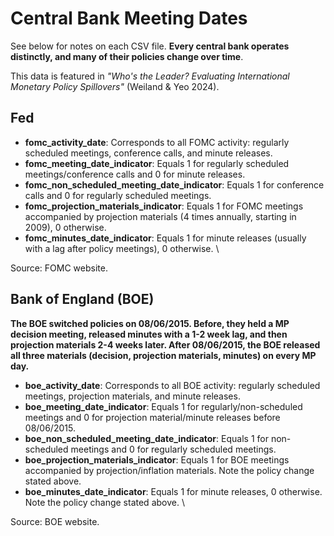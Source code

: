 # Central Bank Meeting Dates

See below for notes on each CSV file. **Every central bank operates distinctly, and many of their policies change over time**.

This data is featured in *"Who's the Leader? Evaluating International Monetary Policy Spillovers"* (Weiland & Yeo 2024).

## Fed
- **fomc_activity_date**: Corresponds to all FOMC activity: regularly scheduled meetings, conference calls, and minute releases.
- **fomc_meeting_date_indicator**: Equals 1 for regularly scheduled meetings/conference calls and 0 for minute releases.
- **fomc_non_scheduled_meeting_date_indicator**: Equals 1 for conference calls and 0 for regularly scheduled meetings.
- **fomc_projection_materials_indicator**: Equals 1 for FOMC meetings accompanied by projection materials (4 times annually, starting in 2009), 0 otherwise.
- **fomc_minutes_date_indicator**: Equals 1 for minute releases (usually with a lag after policy meetings), 0 otherwise. \

Source: FOMC website.

## Bank of England (BOE)
**The BOE switched policies on 08/06/2015. Before, they held a MP decision meeting, released minutes with a 1-2 week lag, and then projection materials 2-4 weeks later. After 08/06/2015, the BOE released all three materials (decision, projection materials, minutes) on every MP day.**
- **boe_activity_date**: Corresponds to all BOE activity: regularly scheduled meetings, projection materials, and minute releases.
- **boe_meeting_date_indicator**: Equals 1 for regularly/non-scheduled meetings and 0 for projection material/minute releases before 08/06/2015.
- **boe_non_scheduled_meeting_date_indicator**: Equals 1 for non-scheduled meetings and 0 for regularly scheduled meetings.
- **boe_projection_materials_indicator**: Equals 1 for BOE meetings accompanied by projection/inflation materials. Note the policy change stated above.
- **boe_minutes_date_indicator**: Equals 1 for minute releases, 0 otherwise. Note the policy change stated above. \

Source: BOE website.


